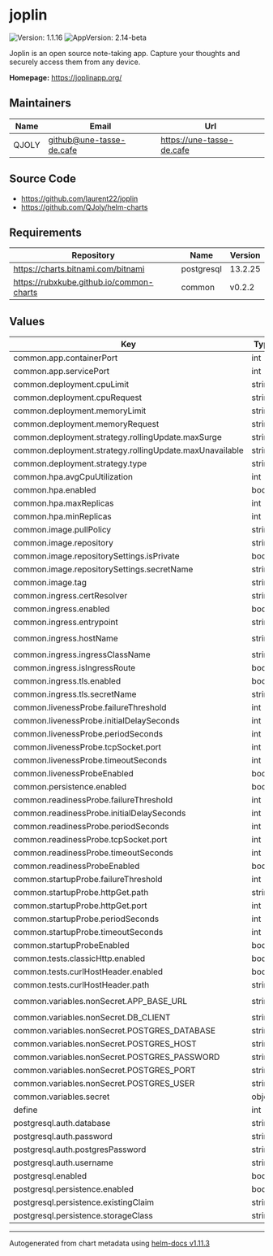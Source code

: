 # joplin

![Version: 1.1.16](https://img.shields.io/badge/Version-1.1.16-informational?style=flat-square) ![AppVersion: 2.14-beta](https://img.shields.io/badge/AppVersion-2.14--beta-informational?style=flat-square)

Joplin is an open source note-taking app. Capture your thoughts and securely access them from any device.

**Homepage:** <https://joplinapp.org/>

## Maintainers

| Name | Email | Url |
| ---- | ------ | --- |
| QJOLY | <github@une-tasse-de.cafe> | <https://une-tasse-de.cafe> |

## Source Code

* <https://github.com/laurent22/joplin>
* <https://github.com/QJoly/helm-charts>

## Requirements

| Repository | Name | Version |
|------------|------|---------|
| https://charts.bitnami.com/bitnami | postgresql | 13.2.25 |
| https://rubxkube.github.io/common-charts | common | v0.2.2 |

## Values

| Key | Type | Default | Description |
|-----|------|---------|-------------|
| common.app.containerPort | int | `22300` |  |
| common.app.servicePort | int | `80` |  |
| common.deployment.cpuLimit | string | `nil` |  |
| common.deployment.cpuRequest | string | `nil` |  |
| common.deployment.memoryLimit | string | `nil` |  |
| common.deployment.memoryRequest | string | `nil` |  |
| common.deployment.strategy.rollingUpdate.maxSurge | string | `"25%"` |  |
| common.deployment.strategy.rollingUpdate.maxUnavailable | string | `"25%"` |  |
| common.deployment.strategy.type | string | `"RollingUpdate"` |  |
| common.hpa.avgCpuUtilization | int | `50` |  |
| common.hpa.enabled | bool | `false` |  |
| common.hpa.maxReplicas | int | `2` |  |
| common.hpa.minReplicas | int | `1` |  |
| common.image.pullPolicy | string | `"Always"` |  |
| common.image.repository | string | `"joplin/server"` |  |
| common.image.repositorySettings.isPrivate | bool | `false` |  |
| common.image.repositorySettings.secretName | string | `nil` |  |
| common.image.tag | string | `"2.14-beta"` |  |
| common.ingress.certResolver | string | `"letsencrypt"` |  |
| common.ingress.enabled | bool | `false` |  |
| common.ingress.entrypoint | string | `"websecure"` |  |
| common.ingress.hostName | string | `"joplin.une-tasse-de.cafe"` |  |
| common.ingress.ingressClassName | string | `"istio"` |  |
| common.ingress.isIngressRoute | bool | `true` |  |
| common.ingress.tls.enabled | bool | `true` |  |
| common.ingress.tls.secretName | string | `""` |  |
| common.livenessProbe.failureThreshold | int | `1` |  |
| common.livenessProbe.initialDelaySeconds | int | `30` |  |
| common.livenessProbe.periodSeconds | int | `60` |  |
| common.livenessProbe.tcpSocket.port | int | `22300` |  |
| common.livenessProbe.timeoutSeconds | int | `3` |  |
| common.livenessProbeEnabled | bool | `true` |  |
| common.persistence.enabled | bool | `false` |  |
| common.readinessProbe.failureThreshold | int | `2` |  |
| common.readinessProbe.initialDelaySeconds | int | `30` |  |
| common.readinessProbe.periodSeconds | int | `30` |  |
| common.readinessProbe.tcpSocket.port | int | `22300` |  |
| common.readinessProbe.timeoutSeconds | int | `3` |  |
| common.readinessProbeEnabled | bool | `true` |  |
| common.startupProbe.failureThreshold | int | `20` |  |
| common.startupProbe.httpGet.path | string | `"/"` |  |
| common.startupProbe.httpGet.port | int | `22300` |  |
| common.startupProbe.periodSeconds | int | `10` |  |
| common.startupProbe.timeoutSeconds | int | `1` |  |
| common.startupProbeEnabled | bool | `false` |  |
| common.tests.classicHttp.enabled | bool | `false` |  |
| common.tests.curlHostHeader.enabled | bool | `true` |  |
| common.tests.curlHostHeader.path | string | `"/api/ping"` |  |
| common.variables.nonSecret.APP_BASE_URL | string | `"https://joplin.une-tasse-de.cafe"` |  |
| common.variables.nonSecret.DB_CLIENT | string | `"pg"` |  |
| common.variables.nonSecret.POSTGRES_DATABASE | string | `"joplin"` |  |
| common.variables.nonSecret.POSTGRES_HOST | string | `"joplin-postgresql"` |  |
| common.variables.nonSecret.POSTGRES_PASSWORD | string | `"joplinpass"` |  |
| common.variables.nonSecret.POSTGRES_PORT | string | `"5432"` |  |
| common.variables.nonSecret.POSTGRES_USER | string | `"joplinuser"` |  |
| common.variables.secret | object | `{}` |  |
| define | int | `22300` |  |
| postgresql.auth.database | string | `"joplin"` |  |
| postgresql.auth.password | string | `"joplinpass"` |  |
| postgresql.auth.postgresPassword | string | `"changeme"` |  |
| postgresql.auth.username | string | `"joplinuser"` |  |
| postgresql.enabled | bool | `true` |  |
| postgresql.persistence.enabled | bool | `true` |  |
| postgresql.persistence.existingClaim | string | `""` |  |
| postgresql.persistence.storageClass | string | `""` |  |

----------------------------------------------
Autogenerated from chart metadata using [helm-docs v1.11.3](https://github.com/norwoodj/helm-docs/releases/v1.11.3)
